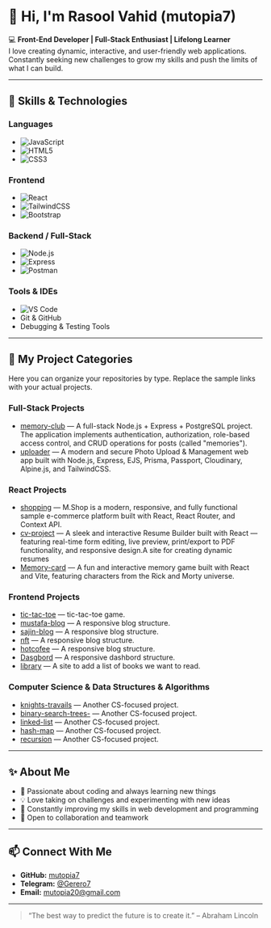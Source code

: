 # 👋 Hi, I'm Rasool Vahid (mutopia7)

💻 **Front-End Developer | Full-Stack Enthusiast | Lifelong Learner**  
I love creating dynamic, interactive, and user-friendly web applications. Constantly seeking new challenges to grow my skills and push the limits of what I can build.

---

## 🌟 Skills & Technologies

### **Languages**
- ![JavaScript](https://img.shields.io/badge/JavaScript-F7DF1E?style=flat&logo=javascript&logoColor=black)
- ![HTML5](https://img.shields.io/badge/HTML5-E34F26?style=flat&logo=html5&logoColor=white)
- ![CSS3](https://img.shields.io/badge/CSS3-1572B6?style=flat&logo=css3&logoColor=white)

### **Frontend**
- ![React](https://img.shields.io/badge/React-61DAFB?style=flat&logo=react&logoColor=black)
- ![TailwindCSS](https://img.shields.io/badge/TailwindCSS-06B6D4?style=flat&logo=tailwind-css&logoColor=white)
- ![Bootstrap](https://img.shields.io/badge/Bootstrap-7952B3?style=flat&logo=bootstrap&logoColor=white)

### **Backend / Full-Stack**
- ![Node.js](https://img.shields.io/badge/Node.js-339933?style=flat&logo=node.js&logoColor=white)
- ![Express](https://img.shields.io/badge/Express-000000?style=flat&logo=express&logoColor=white)
- ![Postman](https://img.shields.io/badge/Postman-FF6C37?style=flat&logo=postman&logoColor=white)

### **Tools & IDEs**
- ![VS Code](https://img.shields.io/badge/VS%20Code-007ACC?style=flat&logo=visual-studio-code&logoColor=white)
- Git & GitHub  
- Debugging & Testing Tools

---

## 🚀 My Project Categories

Here you can organize your repositories by type. Replace the sample links with your actual projects.

### **Full-Stack Projects**
- [memory-club](https://memory-club.vercel.app/) — A full-stack Node.js + Express + PostgreSQL project.
The application implements authentication, authorization, role-based access control, and CRUD operations for posts (called "memories").
- [uploader](https://uploader11.vercel.app/) — A modern and secure Photo Upload & Management web app built with Node.js, Express, EJS, Prisma, Passport, Cloudinary, Alpine.js, and TailwindCSS.

### **React Projects** 
- [shopping](https://shopping-one-flax.vercel.app) — M.Shop is a modern, responsive, and fully functional sample e-commerce platform built with React, React Router, and Context API. 
- [cv-project](https://cv-project-two-zeta.vercel.app) — A sleek and interactive Resume Builder built with React — featuring real-time form editing, live preview, print/export to PDF functionality, and responsive design.A site for creating dynamic resumes
- [Memory-card](https://memory-card-zeta-seven.vercel.app) — A fun and interactive memory game built with React and Vite, featuring characters from the Rick and Morty universe.   

### **Frontend Projects**
- [tic-tac-toe](https://mutopia7.github.io/tic-tae-toe/) — tic-tac-toe game. 
- [mustafa-blog](https://mutopia7.github.io/mustafa-blog/) — A responsive blog structure.  
- [sajin-blog](https://mutopia7.github.io/Sajin-blog/) — A responsive blog structure.
- [nft](https://mutopia7.github.io/nft/) — A responsive blog structure.
- [hotcofee](https://mutopia7.github.io/hotcoffee/) — A responsive blog structure.
- [Dasgbord](https://mutopia7.github.io/Dashbord/) — A responsive dashbord structure.
- [library](mutopia7.github.io/library/) — A site to add a list of books we want to read.

### **Computer Science & Data Structures & Algorithms**
- [knights-travails](https://github.com/mutopia7/knights-travails) —   Another CS-focused project.
- [binary-search-trees-](https://github.com/mutopia7/binary-search-trees-) — Another CS-focused project.
- [linked-list](https://github.com/mutopia7/linked-list) — Another CS-focused project.
- [hash-map](https://github.com/mutopia7/hash-map) — Another CS-focused project.
- [recursion](https://github.com/mutopia7/recursion) — Another CS-focused project.

---

## ✨ About Me

- 🎯 Passionate about coding and always learning new things  
- 💡 Love taking on challenges and experimenting with new ideas  
- 🌱 Constantly improving my skills in web development and programming  
- 🤝 Open to collaboration and teamwork  

---

## 📫 Connect With Me

- **GitHub:** [mutopia7](https://github.com/mutopia7)   
- **Telegram:** [@Gerero7](https://t.me/Gerero7)  
- **Email:** mutopia20@gmail.com 

---

> “The best way to predict the future is to create it.” – Abraham Lincoln

